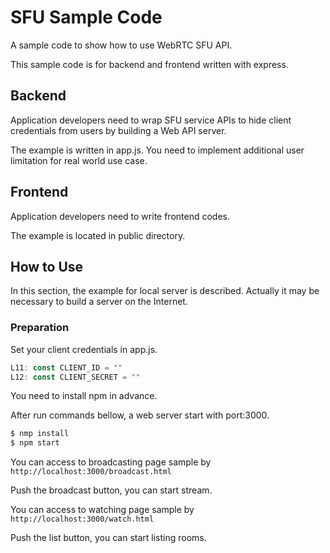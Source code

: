 # SFU Sample Code

A sample code to show how to use WebRTC SFU API.

This sample code is for backend and frontend written with express.

## Backend

Application developers need to wrap SFU service APIs to hide client credentials from users by building a Web API server.

The example is written in app.js.
You need to implement additional user limitation for real world use case.

## Frontend

Application developers need to write frontend codes.

The example is located in public directory.

## How to Use

In this section, the example for local server is described.
Actually it may be necessary to build a server on the Internet.

### Preparation

Set your client credentials in app.js.

```javascript
L11: const CLIENT_ID = ""
L12: const CLIENT_SECRET = ""
```

You need to install npm in advance.

After run commands bellow, a web server start with port:3000.

```sh
$ nmp install
$ npm start
```

You can access to broadcasting page sample by `http://localhost:3000/broadcast.html`

Push the broadcast button, you can start stream.

You can access to watching page sample by `http://localhost:3000/watch.html`

Push the list button, you can start listing rooms.
